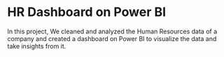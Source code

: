 # HR Dashboard on Power BI

In this project, We cleaned and analyzed the Human Resources data of a company and created a dashboard on Power BI to visualize the data and take insights from it.
